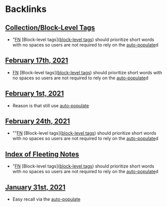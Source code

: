 
# Backlinks
## [Collection/Block-Level Tags](<Collection/Block-Level Tags.md>)
- "[FN](<FN.md>) [Block-level tags]([block-level tags](<block-level tags.md>)) should prioritize short words with no spaces so users are not required to rely on the [auto-populate](<auto-populate.md>)d

## [February 17th, 2021](<February 17th, 2021.md>)
- [FN](<FN.md>) [Block-level tags]([block-level tags](<block-level tags.md>)) should prioritize short words with no spaces so users are not required to rely on the [auto-populate](<auto-populate.md>)d

## [February 1st, 2021](<February 1st, 2021.md>)
- Reason is that still use [auto-populate](<auto-populate.md>)

## [February 24th, 2021](<February 24th, 2021.md>)
- ""[FN](<FN.md>) [Block-level tags]([block-level tags](<block-level tags.md>)) should prioritize short words with no spaces so users are not required to rely on the [auto-populate](<auto-populate.md>)d

## [Index of Fleeting Notes](<Index of Fleeting Notes.md>)
- "[FN](<FN.md>) [Block-level tags]([block-level tags](<block-level tags.md>)) should prioritize short words with no spaces so users are not required to rely on the [auto-populate](<auto-populate.md>)d

## [January 31st, 2021](<January 31st, 2021.md>)
- Easy recall via the [auto-populate](<auto-populate.md>)

